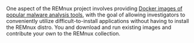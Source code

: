 One aspect of the REMnux project involves providing [Docker images of popular malware analysis tools](https://remnux.org/docs/containers/malware-analysis/), with the goal of allowing investigators to conveniently utilize difficult-to-install applications without having to install the REMnux distro. You and download and run existing images and contribute your own to the REMnux collection.
